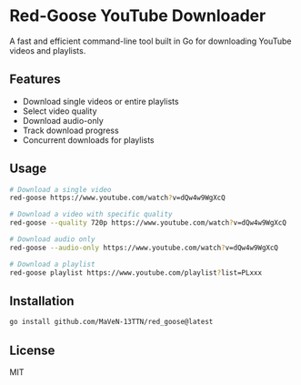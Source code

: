 # Red-Goose YouTube Downloader

A fast and efficient command-line tool built in Go for downloading YouTube videos and playlists.

## Features

- Download single videos or entire playlists
- Select video quality
- Download audio-only
- Track download progress
- Concurrent downloads for playlists

## Usage

```bash
# Download a single video
red-goose https://www.youtube.com/watch?v=dQw4w9WgXcQ

# Download a video with specific quality
red-goose --quality 720p https://www.youtube.com/watch?v=dQw4w9WgXcQ

# Download audio only
red-goose --audio-only https://www.youtube.com/watch?v=dQw4w9WgXcQ

# Download a playlist
red-goose playlist https://www.youtube.com/playlist?list=PLxxx
```

## Installation

```bash
go install github.com/MaVeN-13TTN/red_goose@latest
```

## License

MIT